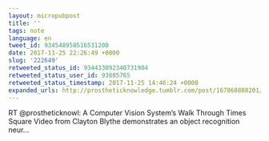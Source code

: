 ```yaml
---
layout: micropubpost
title: ''
tags: note
language: en
tweet_id: 934548958516531200
date: 2017-11-25 22:26:49 +0000
slug: '222649'
retweeted_status_id: 934433092340731904
retweeted_status_user_id: 93885765
retweeted_status_timestamp: 2017-11-25 14:46:24 +0000
expanded_urls: http://prostheticknowledge.tumblr.com/post/167868808201/a-computer-vision-systems-walk-through-times,https://twitter.com/prostheticknowl/status/934433092340731904/photo/1
---
```

RT @prostheticknowl: A Computer Vision System’s Walk Through Times Square
Video from Clayton Blythe demonstrates an object recognition neur…
